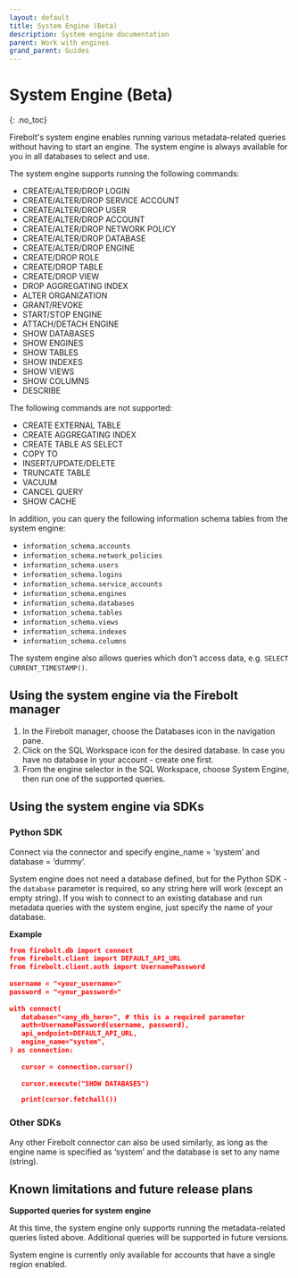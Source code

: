 ```yaml
---
layout: default
title: System Engine (Beta)
description: System engine documentation
parent: Work with engines
grand_parent: Guides
---
```


# System Engine (Beta)
{: .no_toc}

Firebolt's system engine enables running various metadata-related queries without having to start an engine. The system engine is always available for you in all databases to select and use.  

The system engine supports running the following commands:
* CREATE/ALTER/DROP LOGIN
* CREATE/ALTER/DROP SERVICE ACCOUNT
* CREATE/ALTER/DROP USER
* CREATE/ALTER/DROP ACCOUNT
* CREATE/ALTER/DROP NETWORK POLICY
* CREATE/ALTER/DROP DATABASE
* CREATE/ALTER/DROP ENGINE
* CREATE/DROP ROLE
* CREATE/DROP TABLE
* CREATE/DROP VIEW
* DROP AGGREGATING INDEX
* ALTER ORGANIZATION
* GRANT/REVOKE
* START/STOP ENGINE
* ATTACH/DETACH ENGINE
* SHOW DATABASES
* SHOW ENGINES
* SHOW TABLES
* SHOW INDEXES
* SHOW VIEWS
* SHOW COLUMNS
* DESCRIBE

The following commands are not supported:
* CREATE EXTERNAL TABLE
* CREATE AGGREGATING INDEX
* CREATE TABLE AS SELECT
* COPY TO
* INSERT/UPDATE/DELETE
* TRUNCATE TABLE
* VACUUM
* CANCEL QUERY
* SHOW CACHE

In addition, you can query the following information schema tables from the system engine:
* `information_schema.accounts`
* `information_schema.network_policies`
* `information_schema.users`
* `information_schema.logins`
* `information_schema.service_accounts`
* `information_schema.engines`
* `information_schema.databases`
* `information_schema.tables`
* `information_schema.views`
* `information_schema.indexes`
* `information_schema.columns`

The system engine also allows queries which don't access data, e.g. `SELECT CURRENT_TIMESTAMP()`.

## Using the system engine via the Firebolt manager 
1. In the Firebolt manager, choose the Databases icon in the navigation pane.
2. Click on the SQL Workspace icon for the desired database. In case you have no database in your account - create one first. 
3. From the engine selector in the SQL Workspace, choose System Engine, then run one of the supported queries.

## Using the system engine via SDKs
### Python SDK
Connect via the connector and specify engine_name = ‘system’ and database = ‘dummy’.

System engine does not need a database defined, but for the Python SDK - the `database` parameter is required, so any string here will work (except an empty string). If you wish to connect to an existing database and run metadata queries with the system engine, just specify the name of your database.

**Example**
```json
from firebolt.db import connect
from firebolt.client import DEFAULT_API_URL
from firebolt.client.auth import UsernamePassword
 
username = "<your_username>"
password = "<your_password>"
 
with connect(
   database="<any_db_here>", # this is a required parameter
   auth=UsernamePassword(username, password),
   api_endpoint=DEFAULT_API_URL,
   engine_name="system",
) as connection:
 
   cursor = connection.cursor()
 
   cursor.execute("SHOW DATABASES")

   print(cursor.fetchall())
```

### Other SDKs
Any other Firebolt connector can also be used similarly, as long as the engine name is specified as ‘system’ and the database is set to any name (string).

## Known limitations and future release plans

**Supported queries for system engine**

At this time, the system engine only supports running the metadata-related queries listed above. Additional queries will be supported in future versions.

System engine is currently only available for accounts that have a single region enabled.
